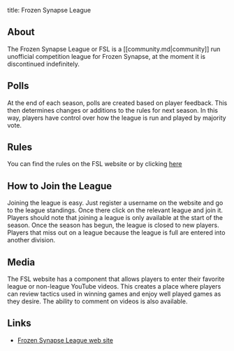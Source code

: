 title: Frozen Synapse League



## <span class="mw-headline" id="About">About</span>

The Frozen Synapse League or FSL is a [[community.md|community]] run unofficial competition league for Frozen Synapse, at the moment it is discontinued indefinitely.

## <span class="mw-headline" id="Polls">Polls</span>

At the end of each season, polls are created based on player feedback. This then determines changes or additions to the rules for next season. In this way, players have control over how the league is run and played by majority vote.

## <span class="mw-headline" id="Rules">Rules</span>

You can find the rules on the FSL website or by clicking [here](http://frozensynapseleague.com/showthread.php?18-League-Rules)

## <span class="mw-headline" id="How_to_Join_the_League">How to Join the League</span>

Joining the league is easy. Just register a username on the website and go to the league standings. Once there click on the relevant league and join it. Players should note that joining a league is only available at the start of the season. Once the season has begun, the league is closed to new players. Players that miss out on a league because the league is full are entered into another division.

## <span class="mw-headline" id="Media">Media</span>

The FSL website has a component that allows players to enter their favorite league or non-league YouTube videos. This creates a place where players can review tactics used in winning games and enjoy well played games as they desire. The ability to comment on videos is also available.

## <span class="mw-headline" id="Links">Links</span>

*   [Frozen Synapse League web site](http://frozensynapseleague.com)

<!-- 
NewPP limit report
Preprocessor node count: 22/1000000
Post‐expand include size: 0/2097152 bytes
Template argument size: 0/2097152 bytes
Expensive parser function count: 0/100
-->

<!-- Saved in parser cache with key fs_error420_com:pcache:idhash:205-0!*!0!!en!*!* and timestamp 20140722111248 -->